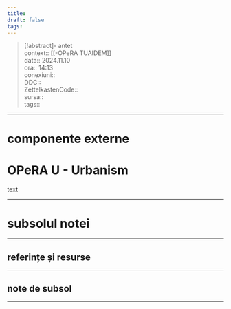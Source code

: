 ```yaml
---
title: 
draft: false
tags:
---
```

> [!abstract]- antet  
> context:: [[-OPeRA TUAIDEM]]  
> data:: 2024.11.10  
> ora:: 14:13  
> conexiuni::  
> DDC::  
> ZettelkastenCode::  
> sursa::  
> tags::  


---

# componente externe  
  

# OPeRA U - Urbanism  

text  

  
---
# subsolul notei
---
## referințe și resurse


---
## note de subsol
---


